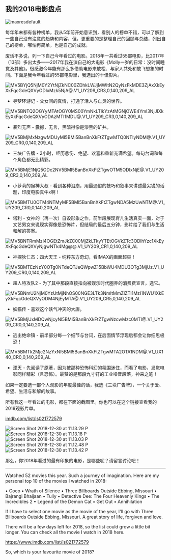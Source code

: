 ## 我的2018电影盘点

![maxresdefault](https://i.imgur.com/Qm3rBHO.jpg)


每年年末都有各种榜单，我从5年前开始意识到，看别人的榜单不错，可以了解到一些自己没有注意的趋势和内容，但，更重要的是整理自己的回顾与总结，列出自己的榜单，哪怕再简单，也是自己的成就。

废话不多说，列一下自己今年看过的电影。2018年一共看过55部电影，比2017年（13部）多出太多——2017年我在演自己的大电影《Molly一岁的日常：没时间睡觉及其他》。很感激今年能有那么多借助电影来放松、与家人共处和放飞想象的时间。下面是我今年看过的55部电影里，我选出的十佳影片。


![MV5BYjQ5NjM0Y2YtNjZkNC00ZDhkLWJjMWItN2QyNzFkMDE3ZjAxXkEyXkFqcGdeQXVyODIxMzk5NjA@._V1_UY209_CR3,0,140,209_AL_](https://i.imgur.com/CkglcSC.jpg)

* 寻梦环游记 - 父女间的真情，打通了活人与亡灵的世界。

![MV5BNTQ2OGYyMTAtOGY0MS00YmNkLTlkYzAtMGNjOWE4YmI3NjJlXkEyXkFqcGdeQXVyODAzMTI1MDU@._V1_UY209_CR3,0,140,209_AL_](https://i.imgur.com/11eFrv6.jpg)

* 暴烈无声 - 震撼，无言，黑暗得像是漆黑的矿井。

![MV5BMjMxNzgwMDUyMl5BMl5BanBnXkFtZTgwMTQ0NTIyNDM@._V1_UY209_CR0,0,140,209_AL_](https://i.imgur.com/AtkyhuF.jpg)

* 三块广告牌 - 2小时，经历悲伤、绝望、欢喜和重新充满希望。每句台词和每个角色都无比精彩。

![MV5BMjE1NjQ5ODc2NV5BMl5BanBnXkFtZTgwOTM5ODIxNjE@._V1_UY209_CR3,0,140,209_AL_](https://i.imgur.com/h6Xq1GN.jpg)

* 小萝莉的猴神大叔 - 看到各种泪崩，用最通俗的技巧和叙事来讲述最尖锐的话题，印度电影真牛x啊！

![MV5BMTU0OTM4NTMyMF5BMl5BanBnXkFtZTgwNDA5MzUwNTM@._V1_UY209_CR0,0,140,209_AL_](https://i.imgur.com/81eQSdW.jpg)

* 塔利 - 女神的（再一次）自毁形象之作，前半段展现育儿生活真实一面，对于文艺男女来说现实得像是恐怖片，但结局的最后五分钟，影片给了我们与生活和解的答案。

![MV5BNTRmMzI4OGEtZmJkZC00MjZkLTkyYTEtOGVkZTc3ODlhYzc1XkEyXkFqcGdeQXVyNjgwNTk4Mg@@._V1_UY209_CR1,0,140,209_AL_](https://i.imgur.com/0m65qQB.jpg)

* 神探狄仁杰：四大天王 - 纯粹东方奇幻，看IMAX的画面超爽！

![MV5BMTEzNzY0OTg0NTdeQTJeQWpwZ15BbWU4MDU3OTg3MjUz._V1_UY209_CR0,0,140,209_AL_](https://i.imgur.com/IaopY69.jpg)

* 超人特攻队2 - 为了其中那段直接指向被娱乐时代圈养的消费费宣言，选它。

![MV5BNmU2NjM0YzUtMjNhOS00NGE3LTk3NmItMmZlZTI1MzI1NWU1XkEyXkFqcGdeQXVyODM4NjEyMTA@._V1_UY209_CR5,0,140,209_AL_](https://i.imgur.com/bRT0mUI.jpg)

* 妖猫传 - 喜欢这个妖气冲天的大唐。

![MV5BMjUxMDQwNjcyNl5BMl5BanBnXkFtZTgwNzcwMzc0MTI@._V1_UY209_CR0,0,140,209_AL_](https://i.imgur.com/Cvx1oGO.jpg)

* 逃出绝命镇 - 前半部分每一个细节与台词，在后面情节浮现后都会让你细思极恐！

![MV5BMTk2Mjc2NzYxNl5BMl5BanBnXkFtZTgwMTA2OTA1NDM@._V1_UX140_CR0,0,140,209_AL_](https://i.imgur.com/uwCgAQh.jpg)

* 湮灭 - 先阅读了原著，因为被那种恐怖科幻的氛围迷住，而看了电影，发觉电影同样精彩（且恐怖）。最赞的是那段九寸钉的工业噪音段落，神来之笔！

如果一定要选一部个人观影的年度最佳的话，我选《三块广告牌》，一个关于爱、希望、生活与和解的故事。

所有我这一年看过的电影，都在下面的截图里。你也可以在这个链接查看我的2018观影片单。

[imdb.com/list/ls021772579](https://www.imdb.com/list/ls021772579)

![Screen Shot 2018-12-30 at 11.13.29 P](https://i.imgur.com/IBFS9Fg.jpg)
![Screen Shot 2018-12-30 at 11.13.18 P](https://i.imgur.com/UN5slp3.jpg)
![Screen Shot 2018-12-30 at 11.13.03 P](https://i.imgur.com/C1Xg5jj.jpg)
![Screen Shot 2018-12-30 at 11.12.48 P](https://i.imgur.com/Bl13e9W.jpg)
![Screen Shot 2018-12-30 at 11.13.42 P](https://i.imgur.com/WQUGWBX.jpg)


那么，你2018年看过的最有印象的电影，是哪些呢？请留言讨论吧！


***

Watched 52 movies this year. Such a journey of imagination. Here are my personal top 10 of the movies I watched in 2018:

• Coco
• Wrath of Silence
• Three Billboards Outside Ebbing, Missouri
• Bajrangi Bhaijaan
• Tully
• Detective Dee: The Four Heavenly Kings
• The Incredibles 2
• Legend of the Demon Cat
• Get Out
• Annihilation

If I have to select one movie as the movie of the year, I'll go with Three Billboards Outside Ebbing, Missouri. A great story of life, forgiven and love.

There will be a few days left for 2018, so the list could grow a little bit longer. You can check all the movie I watch in 2018 here.

https://www.imdb.com/list/ls021772579

So, which is your favourite movie of 2018?